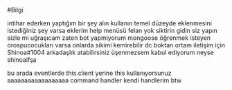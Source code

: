 #Bilgi

intihar ederken yaptığım bir şey alın kullanın temel düzeyde eklenmesini istediğiniz şey varsa eklerim help menüsü felan yok siktirin gidin siz yapın sizle mi uğraşıcam zaten bot yapmiyorum mongoose öğrenmek isteyen orospucocukları varsa onlarda sikimi kemirebilir dc boktan ortam
iletişim için Shinoa#1004 arkadaşlık atabilirsiniz üşenmezsem kabul ediyorum neyse shinoaifşa

bu arada eventlerde this.client yerine this kullanıyorsunuz aaaaaaaaaaaaaaaaaa command handler kendi handlerim btw
